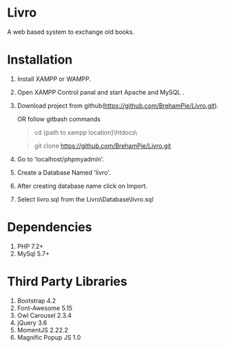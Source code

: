 # Livro
A web based system to exchange old books.

# Installation
1. Install XAMPP or WAMPP.

2. Open XAMPP Control panal and start Apache and MySQL .

3. Download project from github(https://github.com/BrehamPie/Livro.git).
 
   OR follow gitbash commands

     >cd {path to xampp location}\htdocs\

     >git clone https://github.com/BrehamPie/Livro.git

4. Go to 'localhost/phpmyadmin'.

5. Create a Database Named 'livro'.

6. After creating database name click on Import.

7. Select livro.sql from the Livro\Database\livro.sql       

# Dependencies
1. PHP 7.2+
2. MySql 5.7+

# Third Party Libraries
1. Bootstrap 4.2
2. Font-Awesome 5.15
3. Owl Carousel 2.3.4
4. jQuery 3.6
5. MomentJS 2.22.2
6. Magnific Popup JS 1.0 


